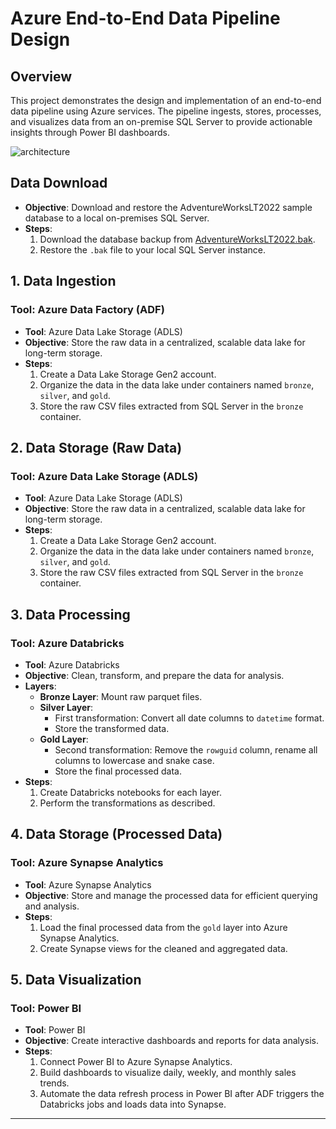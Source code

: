 # Azure End-to-End Data Pipeline Design

## Overview
This project demonstrates the design and implementation of an end-to-end data pipeline using Azure services. The pipeline ingests, stores, processes, and visualizes data from an on-premise SQL Server to provide actionable insights through Power BI dashboards.

![architecture](data_engineering/azure-end-to-end-data-pipeline/data_files/architecture.jpg)

 ## Data Download
   - **Objective**: Download and restore the AdventureWorksLT2022 sample database to a local on-premises SQL Server.
   - **Steps**:
     1. Download the database backup from [AdventureWorksLT2022.bak](https://github.com/Microsoft/sql-server-samples/releases/download/adventureworks/AdventureWorksLT2022.bak).
     2. Restore the `.bak` file to your local SQL Server instance.

## 1. Data Ingestion

### Tool: Azure Data Factory (ADF)
   - **Tool**: Azure Data Lake Storage (ADLS)
   - **Objective**: Store the raw data in a centralized, scalable data lake for long-term storage.
   - **Steps**:
     1. Create a Data Lake Storage Gen2 account.
     2. Organize the data in the data lake under containers named `bronze`, `silver`, and `gold`.
     3. Store the raw CSV files extracted from SQL Server in the `bronze` container.

## 2. Data Storage (Raw Data)

### Tool: Azure Data Lake Storage (ADLS)
   - **Tool**: Azure Data Lake Storage (ADLS)
   - **Objective**: Store the raw data in a centralized, scalable data lake for long-term storage.
   - **Steps**:
     1. Create a Data Lake Storage Gen2 account.
     2. Organize the data in the data lake under containers named `bronze`, `silver`, and `gold`.
     3. Store the raw CSV files extracted from SQL Server in the `bronze` container.
  
## 3. Data Processing

### Tool: Azure Databricks
   - **Tool**: Azure Databricks
   - **Objective**: Clean, transform, and prepare the data for analysis.
   - **Layers**:
     - **Bronze Layer**: Mount raw parquet files.
     - **Silver Layer**: 
       - First transformation: Convert all date columns to `datetime` format.
       - Store the transformed data.
     - **Gold Layer**:
       - Second transformation: Remove the `rowguid` column, rename all columns to lowercase and snake case.
       - Store the final processed data.
   - **Steps**:
     1. Create Databricks notebooks for each layer.
     2. Perform the transformations as described.

## 4. Data Storage (Processed Data)

### Tool: Azure Synapse Analytics
   - **Tool**: Azure Synapse Analytics
   - **Objective**: Store and manage the processed data for efficient querying and analysis.
   - **Steps**:
     1. Load the final processed data from the `gold` layer into Azure Synapse Analytics.
     2. Create Synapse views for the cleaned and aggregated data.

## 5. Data Visualization

### Tool: Power BI
   - **Tool**: Power BI
   - **Objective**: Create interactive dashboards and reports for data analysis.
   - **Steps**:
     1. Connect Power BI to Azure Synapse Analytics.
     2. Build dashboards to visualize daily, weekly, and monthly sales trends.
     3. Automate the data refresh process in Power BI after ADF triggers the Databricks jobs and loads data into Synapse.

---




